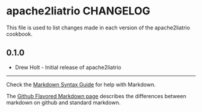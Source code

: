 apache2liatrio CHANGELOG
=========================

This file is used to list changes made in each version of the apache2liatrio cookbook.

0.1.0
-----
- Drew Holt - Initial release of apache2liatrio

- - -
Check the [Markdown Syntax Guide](http://daringfireball.net/projects/markdown/syntax) for help with Markdown.

The [Github Flavored Markdown page](http://github.github.com/github-flavored-markdown/) describes the differences between markdown on github and standard markdown.
